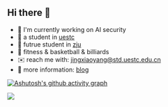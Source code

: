 ## Hi there 👋

<!--
**yangjx29/yangjx29** is a ✨ _special_ ✨ repository because its `README.md` (this file) appears on your GitHub profile.

Here are some ideas to get you started:


-->
- 👶 I'm currently working on AI security
- 🎒 a student in [uestc](https://en.uestc.edu.cn/)
- 👯 futrue student in [zju](https://www.zju.edu.cn/english/)
- 🏀 fitness & basketball & billiards
- ✉️ reach me with: jingxiaoyang@std.uestc.edu.cn
- 🔎 more information: [blog](https://yangjx29.github.io/about/)

[![Ashutosh's github activity graph](https://github-readme-activity-graph.vercel.app/graph?username=yangjx29&theme=merko)](https://github.com/yangjx29/github-readme-activity-graph)

<a href="https://visitcount.itsvg.in">
  <img src="https://visitcount.itsvg.in/api?id=yangjx29&label=Profile%20Views&color=2&icon=6&pretty=true" />
</a>